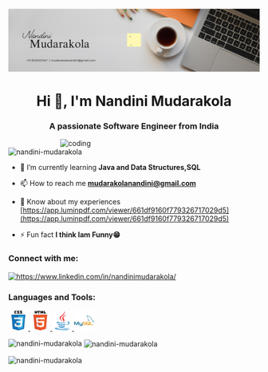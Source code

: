 
![logo](https://github.com/Nandini-Mudarakola/Nandhini-Mudarakola/blob/main/Minimalist%20business%20personal%20profile%20linkedin%20banner.png)
<h1 align="center">Hi 👋, I'm Nandini Mudarakola</h1>
<h3 align="center">A passionate Software Engineer from India</h3>

<img align="right" alt="coding" width="400" src="https://media.tenor.com/IF2JdxzmyN4AAAAi/coding-girl.gif">

<p align="left"> <img src="https://komarev.com/ghpvc/?username=nandini-mudarakola&label=Profile%20views&color=0e75b6&style=flat" alt="nandini-mudarakola" /> </p>

- 🌱 I’m currently learning **Java and Data Structures,SQL**

- 📫 How to reach me **mudarakolanandini@gmail.com**

- 📄 Know about my experiences [https://app.luminpdf.com/viewer/661df9160f779326717029d5](https://app.luminpdf.com/viewer/661df9160f779326717029d5)

- ⚡ Fun fact **I think Iam Funny😁**

<h3 align="left">Connect with me:</h3>
<p align="left">
<a href="https://linkedin.com/in/https://www.linkedin.com/in/nandinimudarakola/" target="blank"><img align="center" src="https://raw.githubusercontent.com/rahuldkjain/github-profile-readme-generator/master/src/images/icons/Social/linked-in-alt.svg" alt="https://www.linkedin.com/in/nandinimudarakola/" height="30" width="40" /></a>
</p>

<h3 align="left">Languages and Tools:</h3>
<p align="left"> <a href="https://www.w3schools.com/css/" target="_blank" rel="noreferrer"> <img src="https://raw.githubusercontent.com/devicons/devicon/master/icons/css3/css3-original-wordmark.svg" alt="css3" width="40" height="40"/> </a> <a href="https://www.w3.org/html/" target="_blank" rel="noreferrer"> <img src="https://raw.githubusercontent.com/devicons/devicon/master/icons/html5/html5-original-wordmark.svg" alt="html5" width="40" height="40"/> </a> <a href="https://www.java.com" target="_blank" rel="noreferrer"> <img src="https://raw.githubusercontent.com/devicons/devicon/master/icons/java/java-original.svg" alt="java" width="40" height="40"/> </a> <a href="https://www.mysql.com/" target="_blank" rel="noreferrer"> <img src="https://raw.githubusercontent.com/devicons/devicon/master/icons/mysql/mysql-original-wordmark.svg" alt="mysql" width="40" height="40"/> </a> </p>

<p><img align="left" src="https://github-readme-stats.vercel.app/api/top-langs?username=nandini-mudarakola&show_icons=true&locale=en&layout=compact" alt="nandini-mudarakola" /></p>

<p>&nbsp;<img align="center" src="https://github-readme-stats.vercel.app/api?username=nandini-mudarakola&show_icons=true&locale=en" alt="nandini-mudarakola" /></p>

<p><img align="center" src="https://github-readme-streak-stats.herokuapp.com/?user=nandini-mudarakola&" alt="nandini-mudarakola" /></p>
